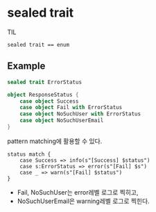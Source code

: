 # sealed trait

TIL

```
sealed trait == enum
```

## Example

```scala
sealed trait ErrorStatus

object ResponseStatus {
	case object Success
	case object Fail with ErrorStatus
	case object NoSuchUser with ErrorStatus
	case object NoSuchUserEmail
}

```
pattern matching에 활용할 수 있다.

```
status match {
	case Success => info(s"[Success] $status")
	case s:ErrorStatus => error(s"[Fail] $s")
	case _ => warn(s"[Fail] $status")
}
```

- Fail, NoSuchUser는 error레벨 로그로 찍히고,
- NoSuchUserEmail은 warning레벨 로그로 찍힌다.

